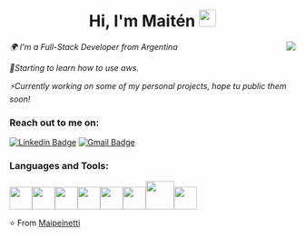 <h1 align="center"> Hi,  I'm Maitén <img src="https://github.com/anathayna/anathayna/blob/master/assets/bmo.gif?raw=1" width="30vw"/></h1>


<img align="right"  src="https://github.com/anathayna/anathayna/blob/master/assets/pusheencode.gif"/>
<p><em> 🌍 I'm a Full-Stack Developer from Argentina
</em></p>
<p><em>🌱Starting to learn how to use aws.</em></p>
<p><em>⚡Currently working on some of my personal projects, hope tu public them soon!</em></p>

<div align="left">
<h3>Reach out to me on: </h3>

  
  [![Linkedin Badge](https://img.shields.io/badge/-MaitenPeinetti-blue?style=flat-square&logo=Linkedin&logoColor=white&link=https://www.linkedin.com/in/maitenpeinetti/)](https://www.linkedin.com/in/maitenpeinetti/)
  [![Gmail Badge](https://img.shields.io/badge/-maitenpeinetti@gmail.com-c14438?style=flat-square&logo=Gmail&logoColor=white&link=mailto:maitenpeinetti@gmail.com)](mailto:maitenpeinetti@gmail.com)

 

</div>

<h3>Languages and Tools: </h3>

<p align="left">
  <img src="https://media3.giphy.com/media/ln7z2eWriiQAllfVcn/200w.webp" width="40"><img src="https://media3.giphy.com/media/kdFc8fubgS31b8DsVu/giphy.webp" width="40"><img src="https://i.giphy.com/media/eNAsjO55tPbgaor7ma/200w.webp" width="40"><img src="https://media.giphy.com/media/XAxylRMCdpbEWUAvr8/giphy.gif" width="40"><img src="https://media.giphy.com/media/fsEaZldNC8A1PJ3mwp/giphy.gif" width="40"><img src="https://i.giphy.com/media/IdyAQJVN2kVPNUrojM/200.webp" width="40"><img src="https://media.giphy.com/media/kH1DBkPNyZPOk0BxrM/giphy.gif" width="50"><img src="https://media.giphy.com/media/KzJkzjggfGN5Py6nkT/giphy.gif" width="40">
  

</p>

⭐️ From [Maipeinetti](https://github.com/Maipeinetti)

<!--
**Maipeinetti/Maipeinetti** is a ✨ _special_ ✨ repository because its `README.md` (this file) appears on your GitHub profile.
<img src="https://media.giphy.com/media/WUlplcMpOCEmTGBtBW/giphy.gif" width="30">

Here are some ideas to get you started:

- 🔭 I’m currently working on ...
- 🌱 I’m currently learning ...
- 👯 I’m looking to collaborate on ...
- 🤔 I’m looking for help with ...
- 💬 Ask me about ...
- 📫 How to reach me: ...
- 😄 Pronouns: ...
- ⚡ Fun fact: ...
-->
